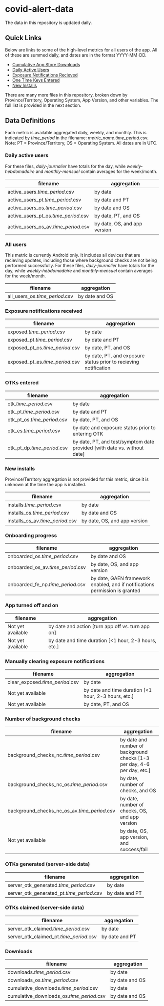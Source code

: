 # covid-alert-data

The data in this repository is updated daily.

## Quick Links

Below are links to some of the high-level metrics for all users of the app. All of these are summed daily, and dates are in the format YYYY-MM-DD.

- [Cumulative App Store Downloads](csv/daily-journalier/cumulative_downloads_os.daily-journalier.csv)
- [Daily Active Users](csv/daily-journalier/active_users.daily-journalier.csv)
- [Exposure Notifications Recieved](csv/daily-journalier/exposed.daily-journalier.csv)
- [One Time Keys Entered](csv/daily-journalier/otk.daily-journalier.csv)
- [New Installs](csv/daily-journalier/installs.daily-journalier.csv)

There are many more files in this repository, broken down by Province/Territory, Operating System, App Version, and other variables. The full list is provided in the next section.

## Data Definitions

Each metric is available aggregated daily, weekly, and monthly. This is indicated by *time_period* in the filename: *metric_name*.*time_period*.csv.
Note: PT = Province/Territory, OS = Operating System. All dates are in UTC.

### Daily active users

For these files, *daily-journalier* have totals for the day, while *weekly-hebdomadaire* and *monthly-mensuel* contain averages for the week/month.

| filename | aggregation |
| ------------- |------------- |
| active_users.*time_period*.csv | by date |
| active_users_pt.*time_period*.csv | by date and PT |
| active_users_os.*time_period*.csv | by date and OS |
| active_users_pt_os.*time_period*.csv | by date, PT, and OS |
| active_users_os_av.*time_period*.csv | by date, OS, and app version |


### All users

This metric is currently Android only. It includes all devices that are recieving updates, including those where background checks are not being performed successfully. For these files, *daily-journalier* have totals for the day, while *weekly-hebdomadaire* and *monthly-mensuel* contain averages for the week/month. 

| filename | aggregation |
| ------------- |------------- |
| all_users_os.*time_period*.csv | by date and OS |


### Exposure notifications received

| filename | aggregation |
| ------------- |------------- |
| exposed.*time_period*.csv | by date |
| exposed_pt.*time_period*.csv | by date and PT |
| exposed_pt_os.*time_period*.csv | by date, PT, and OS |
| exposed_pt_es.*time_period*.csv | by date, PT, and exposure status prior to recieving notification |


### OTKs entered

| filename | aggregation |
| ------------- |------------- |
| otk.*time_period*.csv | by date |
| otk_pt.*time_period*.csv | by date and PT |
| otk_pt_os.*time_period*.csv | by date, PT, and OS |
| otk_es.*time_period*.csv | by date and exposure status prior to entering OTK |
| otk_pt_dp.*time_period*.csv | by date, PT, and test/symptom date provided [with date vs. without date] |


### New installs

Province/Territory aggregation is not provided for this metric, since it is unknown at the time the app is installed.

| filename | aggregation |
| ------------- |------------- |
| installs.*time_period*.csv | by date |
| installs_os.*time_period*.csv | by date and OS |
| installs_os_av.*time_period*.csv | by date, OS, and app version |


### Onboarding progress

| filename | aggregation |
| ------------- |------------- |
| onboarded_os.*time_period*.csv | by date and OS |
| onboarded_os_av.*time_period*.csv | by date, OS, and app version |
| onboarded_fe_np.*time_period*.csv | by date, GAEN framework enabled, and if notifications permission is granted |


### App turned off and on

| filename | aggregation |
| ------------- |------------- |
| Not yet available | by date and action [turn app off vs. turn app on] |
| Not yet available | by date and time duration [<1 hour, 2-3 hours, etc.] |


### Manually clearing exposure notifications

| filename | aggregation |
| ------------- |------------- |
| clear_exposed.*time_period*.csv | by date |
| Not yet available | by date and time duration [<1 hour, 2-3 hours, etc.] |
| Not yet available | by date, PT, and OS |


### Number of background checks

| filename | aggregation |
| ------------- |------------- |
| background_checks_nc.*time_period*.csv | by date and number of background checks [1-3 per day, 4-6 per day, etc.]|
| background_checks_nc_os.*time_period*.csv | by date, number of checks, and OS |
| background_checks_nc_os_av.*time_period*.csv | by date, number of checks, OS, and app version |
| Not yet available | by date, OS, app version, and success/fail |


### OTKs generated (server-side data)

| filename | aggregation |
| ------------- |------------- |
| server_otk_generated.*time_period*.csv | by date |
| server_otk_generated_pt.*time_period*.csv | by date and PT |


### OTKs claimed (server-side data)

| filename | aggregation |
| ------------- |------------- |
| server_otk_claimed.*time_period*.csv | by date |
| server_otk_claimed_pt.*time_period*.csv | by date and PT |


### Downloads

| filename | aggregation |
| ------------- |------------- |
| downloads.*time_period*.csv | by date |
| downloads_os.*time_period*.csv | by date and OS |
| cumulative_downloads.*time_period*.csv | by date |
| cumulative_downloads_os.*time_period*.csv | by date and OS |
